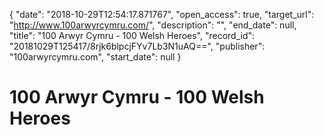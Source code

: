 {
  "date": "2018-10-29T12:54:17.871767", 
  "open_access": true, 
  "target_url": "http://www.100arwyrcymru.com/", 
  "description": "", 
  "end_date": null, 
  "title": "100 Arwyr Cymru - 100 Welsh Heroes", 
  "record_id": "20181029T125417/8rjk6blpcjFYv7Lb3N1uAQ==", 
  "publisher": "100arwyrcymru.com", 
  "start_date": null
}

# 100 Arwyr Cymru - 100 Welsh Heroes

